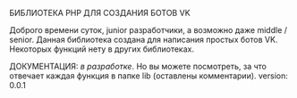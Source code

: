 БИБЛИОТЕКА PHP ДЛЯ СОЗДАНИЯ БОТОВ VK

Доброго времени суток, junior разработчики, а возможно даже middle / senior. 
Данная библиотека создана для написания простых ботов VK. 
Некоторых функций нету в других библиотеках.

ДОКУМЕНТАЦИЯ: *в разработке*. Но вы можете посмотреть, за что отвечает каждая функция в папке lib (оставлены комментарии).
version: 0.0.1
